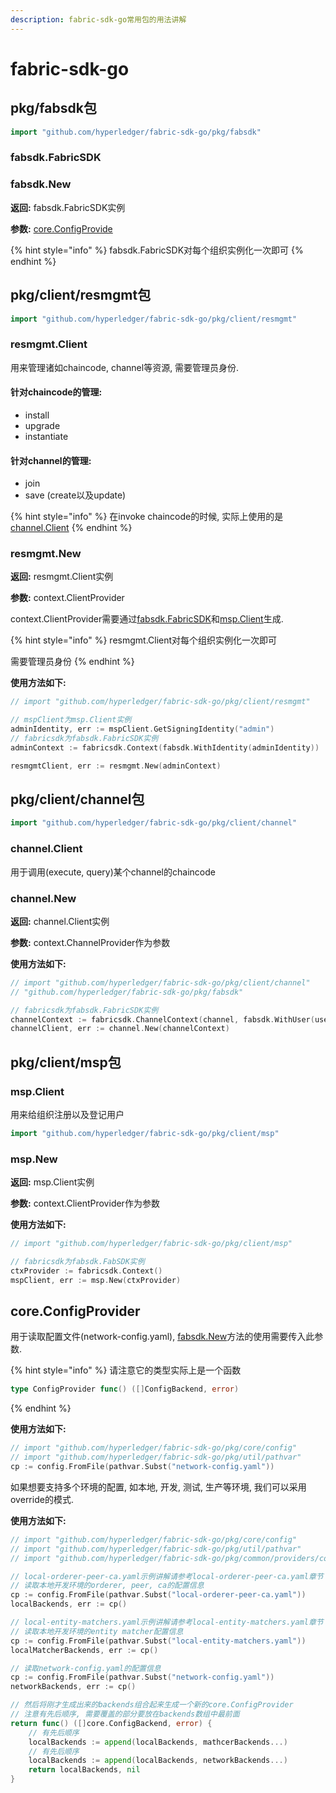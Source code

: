 ```yaml
---
description: fabric-sdk-go常用包的用法讲解
---
```


# fabric-sdk-go

## pkg/fabsdk包

```go
import "github.com/hyperledger/fabric-sdk-go/pkg/fabsdk"
```

### fabsdk.FabricSDK

### fabsdk.New

**返回:** fabsdk.FabricSDK实例

**参数:** [core.ConfigProvide](fabric-sdk-go.md#core-configprovider)

{% hint style="info" %}
fabsdk.FabricSDK对每个组织实例化一次即可
{% endhint %}

## pkg/client/resmgmt包

```go
import "github.com/hyperledger/fabric-sdk-go/pkg/client/resmgmt"
```

### resmgmt.Client

用来管理诸如chaincode, channel等资源, 需要管理员身份.

#### 针对chaincode的管理:

* install
* upgrade
* instantiate

#### 针对channel的管理:

* join
* save \(create以及update\)

{% hint style="info" %}
在invoke chaincode的时候, 实际上使用的是[channel.Client](fabric-sdk-go.md#channel-client)
{% endhint %}

### resmgmt.New

**返回:** resmgmt.Client实例

**参数:** context.ClientProvider

context.ClientProvider需要通过[fabsdk.FabricSDK](fabric-sdk-go.md#fabsdk-fabricsdk)和[msp.Client](fabric-sdk-go.md#msp-client)生成.

{% hint style="info" %}
resmgmt.Client对每个组织实例化一次即可

需要管理员身份
{% endhint %}

**使用方法如下:**

```go
// import "github.com/hyperledger/fabric-sdk-go/pkg/client/resmgmt"

// mspClient为msp.Client实例
adminIdentity, err := mspClient.GetSigningIdentity("admin")
// fabricsdk为fabsdk.FabricSDK实例
adminContext := fabricsdk.Context(fabsdk.WithIdentity(adminIdentity))

resmgmtClient, err := resmgmt.New(adminContext)
```

## pkg/client/channel包

```go
import "github.com/hyperledger/fabric-sdk-go/pkg/client/channel"
```

### channel.Client

用于调用\(execute, query\)某个channel的chaincode

### channel.New

**返回:** channel.Client实例

**参数:** context.ChannelProvider作为参数

**使用方法如下:**

```go
// import "github.com/hyperledger/fabric-sdk-go/pkg/client/channel"
// "github.com/hyperledger/fabric-sdk-go/pkg/fabsdk"

// fabricsdk为fabsdk.FabricSDK实例
channelContext := fabricsdk.ChannelContext(channel, fabsdk.WithUser(username), fabsdk.WithOrg(orgname))
channelClient, err := channel.New(channelContext)
```

## pkg/client/msp包

### msp.Client

用来给组织注册以及登记用户

```go
import "github.com/hyperledger/fabric-sdk-go/pkg/client/msp"
```

### msp.New

**返回:** msp.Client实例

**参数:** context.ClientProvider作为参数

**使用方法如下:**

```go
// import "github.com/hyperledger/fabric-sdk-go/pkg/client/msp"

// fabricsdk为fabsdk.FabSDK实例
ctxProvider := fabricsdk.Context()
mspClient, err := msp.New(ctxProvider)
```

## core.ConfigProvider

用于读取配置文件\(network-config.yaml\), [fabsdk.New](fabric-sdk-go.md#fabsdk-new)方法的使用需要传入此参数. 

{% hint style="info" %}
请注意它的类型实际上是一个函数 

```go
type ConfigProvider func() ([]ConfigBackend, error)
```
{% endhint %}

**使用方法如下:**

```go
// import "github.com/hyperledger/fabric-sdk-go/pkg/core/config"
// import "github.com/hyperledger/fabric-sdk-go/pkg/util/pathvar"
cp := config.FromFile(pathvar.Subst("network-config.yaml"))
```

如果想要支持多个环境的配置, 如本地, 开发, 测试, 生产等环境, 我们可以采用override的模式. 

**使用方法如下:**

```go
// import "github.com/hyperledger/fabric-sdk-go/pkg/core/config"
// import "github.com/hyperledger/fabric-sdk-go/pkg/util/pathvar"
// import "github.com/hyperledger/fabric-sdk-go/pkg/common/providers/core"

// local-orderer-peer-ca.yaml示例讲解请参考local-orderer-peer-ca.yaml章节
// 读取本地开发环境的orderer, peer, ca的配置信息
cp := config.FromFile(pathvar.Subst("local-orderer-peer-ca.yaml"))
localBackends, err := cp()

// local-entity-matchers.yaml示例讲解请参考local-entity-matchers.yaml章节
// 读取本地开发环境的entity matcher配置信息
cp := config.FromFile(pathvar.Subst("local-entity-matchers.yaml"))
localMatcherBackends, err := cp()

// 读取network-config.yaml的配置信息
cp := config.FromFile(pathvar.Subst("network-config.yaml"))
networkBackends, err := cp()

// 然后将刚才生成出来的backends组合起来生成一个新的core.ConfigProvider
// 注意有先后顺序, 需要覆盖的部分要放在backends数组中最前面
return func() ([]core.ConfigBackend, error) {
    // 有先后顺序
    localBackends := append(localBackends, mathcerBackends...)
    // 有先后顺序
    localBackends := append(localBackends, networkBackends...)
    return localBackends, nil
}
```

